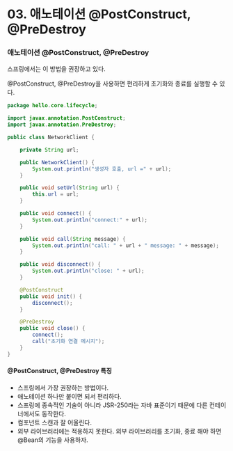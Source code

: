 # 03. 애노테이션 @PostConstruct, @PreDestroy

### 애노테이션 @PostConstruct, @PreDestroy

스프링에서는 이 방법을 권장하고 있다.

@PostConstruct, @PreDestroy을 사용하면 편리하게 초기화와 종료를 실행할 수 있다.

``` java
package hello.core.lifecycle;

import javax.annotation.PostConstruct;
import javax.annotation.PreDestroy;

public class NetworkClient {

    private String url;

    public NetworkClient() {
        System.out.println("생성자 호출, url =" + url);
    }

    public void setUrl(String url) {
        this.url = url;
    }

    public void connect() {
        System.out.println("connect:" + url);
    }

    public void call(String message) {
        System.out.println("call: " + url + " message: " + message);
    }

    public void disconnect() {
        System.out.println("close: " + url);
    }

    @PostConstruct
    public void init() {
        disconnect();
    }

    @PreDestroy
    public void close() {
        connect();
        call("초기화 연결 메시지");
    }
}

```



#### @PostConstruct, @PreDestroy 특징

* 스프링에서 가장 권장하는 방법이다.
* 애노테이션 하나만 붙이면 되서 편리하다.
* 스프링에 종속적인 기술이 아니라 JSR-250라는 자바 표준이기 때문에 다른 컨테이너에서도 동작한다.
* 컴포넌트 스캔과 잘 어울린다.
* 외부 라이브러리에는 적용하지 못한다. 외부 라이브러리를 초기화, 종료 해야 하면 @Bean의 기능을 사용하자. 
